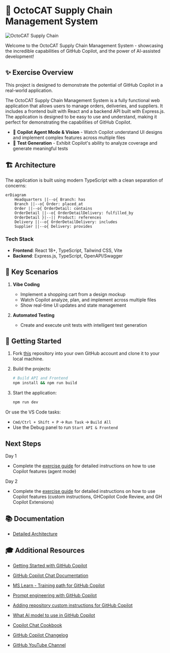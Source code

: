# 🚀 OctoCAT Supply Chain Management System

![OctoCAT Supply Chain](./frontend/public/hero.png)

Welcome to the OctoCAT Supply Chain Management System - showcasing the incredible capabilities of GitHub Copilot, and the power of AI-assisted development!

## ✨ Exercise Overview
This project is designed to demonstrate the potential of GitHub Copilot in a real-world application. 

The OctoCAT Supply Chain Management System is a fully functional web application that allows users to manage orders, deliveries, and suppliers.
It includes a frontend built with React and a backend API built with Express.js. The application is designed to be easy to use and understand, making it perfect for demonstrating the capabilities of GitHub Copilot.

- 🤖 **Copilot Agent Mode & Vision** - Watch Copilot understand UI designs and implement complex features across multiple files
- 🧪 **Test Generation** - Exhibit Copilot's ability to analyze coverage and generate meaningful tests
  
## 🏗️ Architecture

The application is built using modern TypeScript with a clean separation of concerns:

```mermaid
erDiagram
    Headquarters ||--o{ Branch: has
    Branch ||--o{ Order: placed_at
    Order ||--o{ OrderDetail: contains
    OrderDetail ||--o{ OrderDetailDelivery: fulfilled_by
    OrderDetail }|--|| Product: references
    Delivery ||--o{ OrderDetailDelivery: includes
    Supplier ||--o{ Delivery: provides
```

### Tech Stack
- **Frontend**: React 18+, TypeScript, Tailwind CSS, Vite
- **Backend**: Express.js, TypeScript, OpenAPI/Swagger


## 🎯 Key Scenarios

1. **Vibe Coding**
   - Implement a shopping cart from a design mockup
   - Watch Copilot analyze, plan, and implement across multiple files
   - Show real-time UI updates and state management

2. **Automated Testing**
  
   - Create and execute unit tests with intelligent test generation

## 🚀 Getting Started

1. Fork [this](https://github.com/pm-self-learning/octocat-supply-copilot-exercise) repository into your own GitHub account and clone it to your local machine.
   
2. Build the projects:
   ```bash
   # Build API and Frontend
   npm install && npm run build
   ```
3. Start the application:
   ```bash
   npm run dev
   ```

Or use the VS Code tasks:
- `Cmd/Ctrl + Shift + P` -> `Run Task` -> `Build All`
- Use the Debug panel to run `Start API & Frontend`

## Next Steps
Day 1
- Complete the [exercise guide](./docs/exercise.md) for detailed instructions on how to use Copilot features (agent mode)

Day 2
- Complete the [exercise guide](./docs/exercise-day2.md) for detailed instructions on how to use Copilot features (custom instructions, GHCopilot Code Review, and GH Copilot Extensions)


## 📚 Documentation

- [Detailed Architecture](./docs/architecture.md)

## 🎓 Additional Resources


- [Getting Started with GitHub Copilot](https://docs.github.com/en/copilot/getting-started-with-github-copilot)
- [GitHub Copilot Chat Documentation](https://docs.github.com/en/copilot/github-copilot-chat)

- [MS Learn - Training path for GitHub Copilot](https://learn.microsoft.com/en-us/training/modules/introduction-to-github-copilot/)

- [Prompt engineering with GitHub Copilot](https://learn.microsoft.com/en-us/training/modules/introduction-prompt-engineering-with-github-copilot/)
- [Adding repository custom instructions for GitHub Copilot](https://docs.github.com/en/enterprise-cloud@latest/copilot/customizing-copilot/adding-repository-custom-instructions-for-github-copilot)
- [What AI model to use in GitHub Copilot](https://github.blog/ai-and-ml/github-copilot/a-guide-to-deciding-what-ai-model-to-use-in-github-copilot/)
- [Copilot Chat Cookbook](https://docs.github.com/en/copilot/copilot-chat-cookbook)

- [GitHub Copilot Changelog](https://github.blog/changelog/?label=copilot)
- [GitHub YouTube Channel](https://www.youtube.com/@GitHub/videos)



